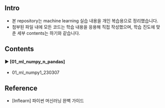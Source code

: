 ####
## Intro
- 본 repository는 machine learning 실습 내용을 개인 복습용으로 정리했습니다.
- 첨부된 파일 내에 모든 코드는 학습 내용을 응용해 직접 작성했으며, 학습 진도에 맞춘 세부 contents는 하기와 같습니다.
####
## Contents
#### ► [01_ml_numpy_n_pandas]
- 01_ml_numpy1_230307
####
## Reference
- [Inflearn] 파이썬 머신러닝 완벽 가이드
####
